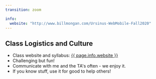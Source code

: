 ```yaml
---
transition: zoom

info:
  website: "http://www.billmongan.com/Ursinus-WebMobile-Fall2020"
---
```


## Class Logistics and Culture

- Class website and syllabus: <a href="{{ page.info.website }}">{{ page.info.website }}</a>
- Challenging but fun!
- Communicate with me and the TA's often - we enjoy it.
- If you know stuff, use it for good to help others!